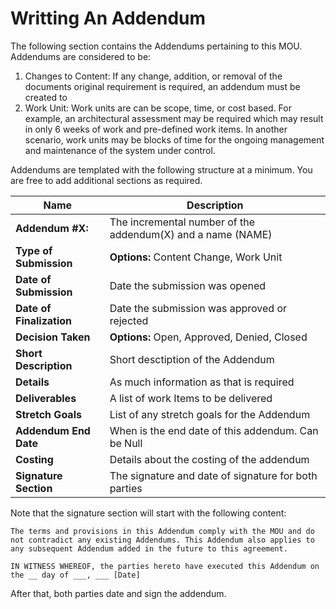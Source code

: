 # Writting An Addendum

The following section contains the Addendums pertaining to this MOU. Addendums are considered to be:

  1. Changes to Content: If any change, addition, or removal of the documents original requirement is required, an addendum must be created to 
  2. Work Unit: Work units are can be scope, time, or cost based. For example, an architectural assessment may be required which may result in only 6 weeks of work and pre-defined work items. In another scenario, work units may be blocks of time for the ongoing management and maintenance of the system under control.

Addendums are templated with the following structure at a minimum. You are free to add additional sections as required.

| Name              | Description               |
|-------------------|---------------------------|
|**Addendum #X: <Name>**    |The incremental number of the addendum(X) and a name (NAME)|
|**Type of Submission**     |**Options:** Content Change, Work Unit|
|**Date of Submission**     |Date the submission was opened|
|**Date of Finalization**   |Date the submission was approved or rejected|4
|**Decision Taken**         |**Options:** Open, Approved, Denied, Closed |
|**Short Description**      |Short desctiption of the Addendum|
|**Details**    |As much information as that is required|
|**Deliverables**           | A list of work Items to be delivered|
|**Stretch Goals**          | List of any stretch goals for the Addendum|
|**Addendum End Date**      | When is the end date of this addendum. Can be Null|
|**Costing**|Details about the costing of the addendum|
|**Signature Section**      |The signature and date of signature for both parties|

Note that the signature section will start with the following content:
```
The terms and provisions in this Addendum comply with the MOU and do not contradict any existing Addendums. This Addendum also applies to any subsequent Addendum added in the future to this agreement.

IN WITNESS WHEREOF, the parties hereto have executed this Addendum on the __ day of ___, ___ [Date]
```
After that, both parties date and sign the addendum.